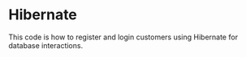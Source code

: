 # Hibernate
This code is  how to register and login customers using Hibernate for database interactions.
